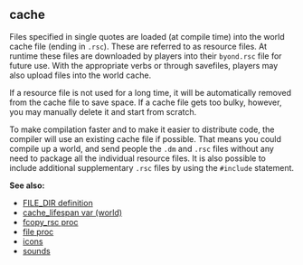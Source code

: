 ## cache


Files specified in single quotes are loaded (at compile time)
into the world cache file (ending in `.rsc`). These are referred to as
resource files. At runtime these files are downloaded by players into
their `byond.rsc` file for future use. With the appropriate verbs or
through savefiles, players may also upload files into the world cache.


If a resource file is not used for a long time, it will be
automatically removed from the cache file to save space. If a cache file
gets too bulky, however, you may manually delete it and start from
scratch. 

To make compilation faster and to make it easier to
distribute code, the compiler will use an existing cache file if
possible. That means you could compile up a world, and send people the
`.dm` and `.rsc` files without any need to package all the individual
resource files. It is also possible to include additional supplementary
`.rsc` files by using the `#include` statement.

**See also:**
+   [FILE_DIR definition](/ref/DM/preprocessor/define/FILE_DIR.md) 
+   [cache_lifespan var (world)](/ref/world/var/cache_lifespan.md) 
+   [fcopy_rsc proc](/ref/proc/fcopy_rsc.md) 
+   [file proc](/ref/proc/file.md) 
+   [icons](/ref/DM/icon.md) 
+   [sounds](/ref/DM/sound.md) 